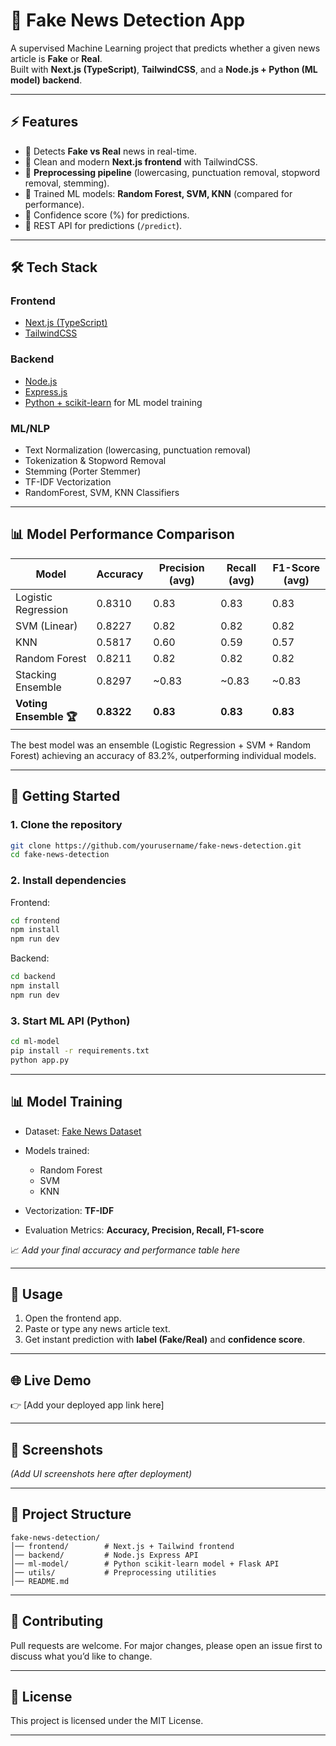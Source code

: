 # 📰 Fake News Detection App

A supervised Machine Learning project that predicts whether a given news article is **Fake** or **Real**.  
Built with **Next.js (TypeScript)**, **TailwindCSS**, and a **Node.js + Python (ML model) backend**.  

---

## ⚡ Features
- 🔹 Detects **Fake vs Real** news in real-time.  
- 🔹 Clean and modern **Next.js frontend** with TailwindCSS.  
- 🔹 **Preprocessing pipeline** (lowercasing, punctuation removal, stopword removal, stemming).  
- 🔹 Trained ML models: **Random Forest, SVM, KNN** (compared for performance).  
- 🔹 Confidence score (%) for predictions.  
- 🔹 REST API for predictions (`/predict`).  

---

## 🛠️ Tech Stack
### Frontend
- [Next.js (TypeScript)](https://nextjs.org/)
- [TailwindCSS](https://tailwindcss.com/)

### Backend
- [Node.js](https://nodejs.org/)
- [Express.js](https://expressjs.com/)
- [Python + scikit-learn](https://scikit-learn.org/) for ML model training  

### ML/NLP
- Text Normalization (lowercasing, punctuation removal)
- Tokenization & Stopword Removal
- Stemming (Porter Stemmer)
- TF-IDF Vectorization
- RandomForest, SVM, KNN Classifiers

---

## 📊 Model Performance Comparison

| Model                  | Accuracy   | Precision (avg) | Recall (avg) | F1-Score (avg) |
| ---------------------- | ---------- | --------------- | ------------ | -------------- |
| Logistic Regression    | 0.8310     | 0.83            | 0.83         | 0.83           |
| SVM (Linear)           | 0.8227     | 0.82            | 0.82         | 0.82           |
| KNN                    | 0.5817     | 0.60            | 0.59         | 0.57           |
| Random Forest          | 0.8211     | 0.82            | 0.82         | 0.82           |
| Stacking Ensemble      | 0.8297     | \~0.83          | \~0.83       | \~0.83         |
| **Voting Ensemble 🏆** | **0.8322** | **0.83**        | **0.83**     | **0.83**       |

The best model was an ensemble (Logistic Regression + SVM + Random Forest) achieving an accuracy of 83.2%, outperforming individual models.  

---

## 🚀 Getting Started

### 1. Clone the repository
```bash
git clone https://github.com/yourusername/fake-news-detection.git
cd fake-news-detection
````

### 2. Install dependencies

Frontend:

```bash
cd frontend
npm install
npm run dev
```

Backend:

```bash
cd backend
npm install
npm run dev
```

### 3. Start ML API (Python)

```bash
cd ml-model
pip install -r requirements.txt
python app.py
```

---

## 📊 Model Training

* Dataset: [Fake News Dataset](https://www.kaggle.com/c/fake-news/data)
* Models trained:

  * Random Forest
  * SVM
  * KNN
* Vectorization: **TF-IDF**
* Evaluation Metrics: **Accuracy, Precision, Recall, F1-score**

📈 *Add your final accuracy and performance table here*

---

## 🎯 Usage

1. Open the frontend app.
2. Paste or type any news article text.
3. Get instant prediction with **label (Fake/Real)** and **confidence score**.

---

## 🌐 Live Demo

👉 \[Add your deployed app link here]

---

## 📸 Screenshots

*(Add UI screenshots here after deployment)*

---

## 📂 Project Structure

```
fake-news-detection/
│── frontend/        # Next.js + Tailwind frontend
│── backend/         # Node.js Express API
│── ml-model/        # Python scikit-learn model + Flask API
│── utils/           # Preprocessing utilities
│── README.md
```

---

## 🤝 Contributing

Pull requests are welcome. For major changes, please open an issue first to discuss what you’d like to change.

---

## 📜 License

This project is licensed under the MIT License.

---

